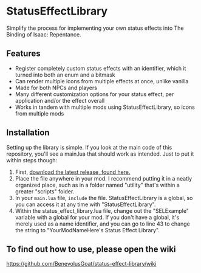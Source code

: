 # StatusEffectLibrary
 Simplify the process for implementing your own status effects into The Binding of Isaac: Repentance.

## Features
- Register completely custom status effects with an identifier, which it turned into both an enum and a bitmask
- Can render multiple icons from multiple effects at once, unlike vanilla
- Made for both NPCs and players
- Many different customization options for your status effect, per application and/or the effect overall
- Works in tandem with multiple mods using StatusEffectLibrary, so icons from multiple mods

## Installation
Setting up the library is simple. If you look at the main code of this repository, you'll see a main.lua that should work as intended. Just to put it within steps though:
1. First, [download the latest release, found here.](https://github.com/BenevolusGoat/status-effect-library/releases/)
2. Place the file anywhere in your mod. I recommend putting it in a neatly organized place, such as in a folder named "utility" that's within a greater "scripts" folder.
3. In your `main.lua` file, `include` the file. StatusEffectLibrary is a global, so you can access it at any time with "StatusEffectLibrary".
4. Within the status_effect_library.lua file, change out the "SELExample" variable with a global for your mod. If you don't have a global, it's merely used as a name identifier, and you can go to line 43 to change the string to "YourModNameHere's Status Effect Library".

## To find out how to use, please open the wiki
https://github.com/BenevolusGoat/status-effect-library/wiki
